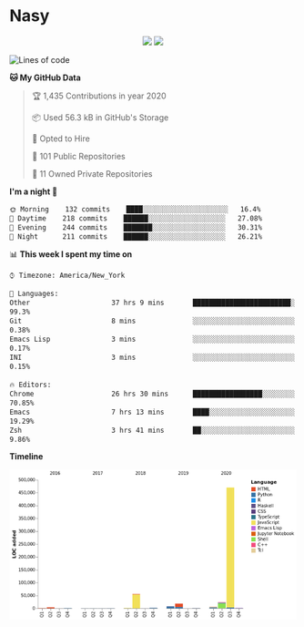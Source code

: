 # Nasy

<p align="center">
<img height="200" src="https://github-readme-stats.vercel.app/api?username=nasyxx&count_private=true&show_icons=true&theme=dracula&include_all_commits=true"/>
<img height="200" src="https://github-readme-stats.vercel.app/api/top-langs/?username=nasyxx&theme=dracula&hide=html,jupyter+notebook&count_private=true&show_icons=true"
</p>

<!--START_SECTION:waka-->
![Lines of code](https://img.shields.io/badge/From%20Hello%20World%20I've%20written-4.3%20million%20Lines%20of%20code-blue)

**🐱 My GitHub Data** 

> 🏆 1,435 Contributions in year 2020
 > 
> 📦 Used 56.3 kB in GitHub's Storage 
 > 
> 💼 Opted to Hire
 > 
> 📜 101 Public Repositories 
 > 
> 🔑 11 Owned Private Repositories 

**I'm a night 🦉** 

```text
🌞 Morning    132 commits    ████░░░░░░░░░░░░░░░░░░░░░   16.4% 
🌆 Daytime    218 commits    ██████░░░░░░░░░░░░░░░░░░░   27.08% 
🌃 Evening    244 commits    ███████░░░░░░░░░░░░░░░░░░   30.31% 
🌙 Night      211 commits    ██████░░░░░░░░░░░░░░░░░░░   26.21%

```


📊 **This week I spent my time on** 

```text
⌚︎ Timezone: America/New_York

💬 Languages: 
Other                    37 hrs 9 mins       ████████████████████████░   99.3% 
Git                      8 mins              ░░░░░░░░░░░░░░░░░░░░░░░░░   0.38% 
Emacs Lisp               3 mins              ░░░░░░░░░░░░░░░░░░░░░░░░░   0.17% 
INI                      3 mins              ░░░░░░░░░░░░░░░░░░░░░░░░░   0.15%

🔥 Editors: 
Chrome                   26 hrs 30 mins      █████████████████░░░░░░░░   70.85% 
Emacs                    7 hrs 13 mins       ████░░░░░░░░░░░░░░░░░░░░░   19.29% 
Zsh                      3 hrs 41 mins       ██░░░░░░░░░░░░░░░░░░░░░░░   9.86%

```

**Timeline**

![Chart not found](https://github.com/nasyxx/nasyxx/blob/master/charts/bar_graph.png) 


<!--END_SECTION:waka-->

<!-- ![visitors](https://visitor-badge.laobi.icu/badge?page_id=nasyxx.nasyxx) -->
